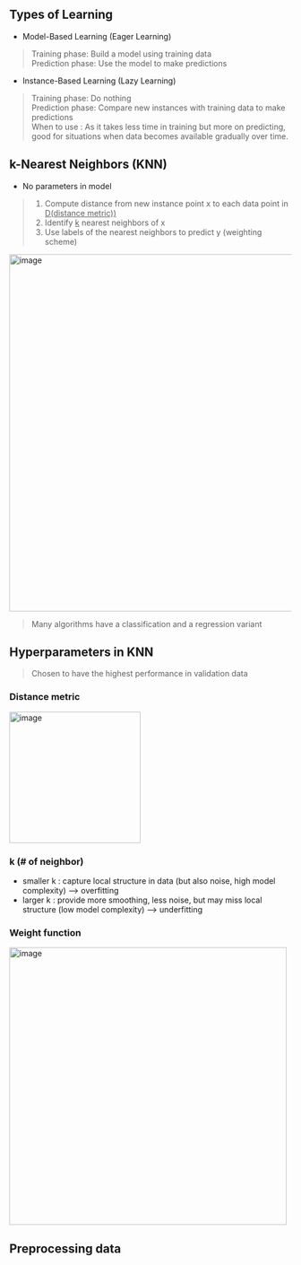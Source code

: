 ## Types of Learning  
- Model-Based Learning (Eager Learning)  
> Training phase: Build a model using training data  
> Prediction phase: Use the model to make predictions  

- Instance-Based Learning (Lazy Learning)  
> Training phase: Do nothing  
> Prediction phase: Compare new instances with training data to make predictions  
> When to use : As it takes less time in training but more on predicting, good for situations when data becomes available gradually over time.   

## k-Nearest Neighbors (KNN)

- No parameters in model

> 1. Compute distance from new instance point x to each data point in <ins>D(distance metric))</ins>
> 2. Identify <ins>k</ins> nearest neighbors of x
> 3. Use labels of the nearest neighbors to predict y (weighting scheme)

<img width="637" alt="image" src="https://github.com/user-attachments/assets/1ba15572-c807-4adb-98f0-2c798b96c082">  

> Many algorithms have a classification and a regression variant

## Hyperparameters in KNN
> Chosen to have the highest performance in validation data

### Distance metric
<img width="234" alt="image" src="https://github.com/user-attachments/assets/e6f4a927-3805-4080-9a5f-e9bf7babbc2b">

### k (# of neighbor)

- smaller k : capture local structure in data (but also noise, high model complexity) --> overfitting
- larger k : provide more smoothing, less noise, but may miss local structure (low model complexity) --> underfitting

### Weight function
<img width="495" alt="image" src="https://github.com/user-attachments/assets/6dc091ac-97e5-4fda-b3ea-1709cf097318">

## Preprocessing data
